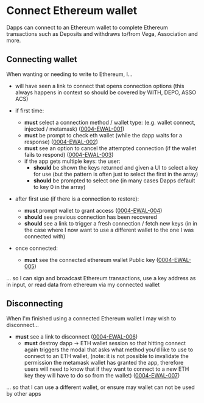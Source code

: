 # Connect Ethereum wallet

Dapps can connect to an Ethereum wallet to complete Ethereum transactions such as Deposits and withdraws to/from Vega,  Association and more.

## Connecting wallet

When wanting or needing to write to Ethereum, I...

- will have seen a link to connect that opens connection options (this always happens in context so should be covered by WITH, DEPO, ASSO ACS)

- if first time:
  - **must** select a connection method / wallet type: (e.g. wallet connect, injected / metamask) (<a name="0004-EWAL-001" href="#0004-EWAL-001">0004-EWAL-001</a>)
  - **must** be prompt to check eth wallet (while the dapp waits for a response) (<a name="0004-EWAL-002" href="#0004-EWAL-002">0004-EWAL-002</a>)
  - **must** see an option to cancel the attempted connection (if the wallet fails to respond) (<a name="0004-EWAL-003" href="#0004-EWAL-003">0004-EWAL-003</a>)
  - if the app gets multiple keys: the user: 
    - **should** be shown the keys returned and given a UI to select a key for use (but the pattern is often just to select the first in the array)
    - **should** be prompted to select one (in many cases Dapps default to key 0 in the array)
- after first use (if there is a connection to restore):
  - **must** prompt wallet to grant access (<a name="0004-EWAL-004" href="#0004-EWAL-004">0004-EWAL-004</a>)
  - **should** see previous connection has been recovered
  - **should** see a link to trigger a fresh connection / fetch new keys (in in the case where I now want to use a different wallet to the one I was connected with)
- once connected:
  - **must** see the connected ethereum wallet Public key (<a name="0004-EWAL-005" href="#0004-EWAL-005">0004-EWAL-005</a>)

... so I can sign and broadcast Ethereum transactions, use a key address as in input, or read data from ethereum via my connected wallet 

## Disconnecting

When I'm finished using a connected Ethereum wallet I may wish to disconnect...

- **must** see a link to disconnect  (<a name="0004-EWAL-006" href="#0004-EWAL-006">0004-EWAL-006</a>)
  - **must** destroy dapp -> ETH wallet session so that hitting connect again triggers the modal that asks what method you'd like to use to connect to an ETH wallet, (note: it is not possible to invalidate the permission the metamask wallet has granted the app, therefore users will need to know that if they want to connect to a new ETH key they will have to do so from the wallet) (<a name="0004-EWAL-007" href="#0004-EWAL-007">0004-EWAL-007</a>)

... so that I can use a different wallet, or ensure may wallet can not be used by other apps 